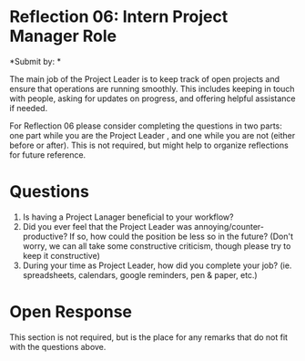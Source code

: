 Reflection 06: Intern Project Manager Role
===============================
*Submit by: *

The main job of the Project Leader is to keep track of open projects and ensure
that operations are running smoothly. This includes keeping in touch with people, 
asking for updates on progress, and offering helpful assistance if needed.

For Reflection 06 please consider completing the questions in two parts: one part
while you are the Project Leader , and one while you are not (either before or after).
This is not required, but might help to organize reflections for future reference.

Questions
=========
1. Is having a Project Lanager beneficial to your workflow?
2. Did you ever feel that the Project Leader was annoying/counter-productive? If so, how could the position be less so in the future? (Don't worry, we can all take some constructive criticism, though please try to keep it constructive)
3. During your time as Project Leader, how did you complete your job? (ie. spreadsheets, calendars, google reminders, pen & paper, etc.)

Open Response
=============
This section is not required, but is the place for any remarks that do not fit
with the questions above.
